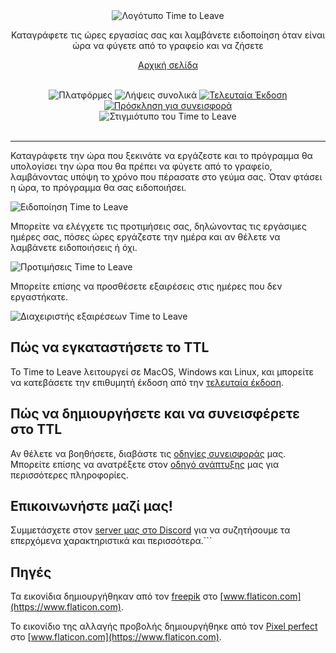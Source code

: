 <div align="center">
  <img src="assets/timetoleave.png" alt="Λογότυπο Time to Leave">

  <p>Καταγράφετε τις ώρες εργασίας σας και λαμβάνετε ειδοποίηση όταν είναι ώρα να φύγετε από το γραφείο και να ζήσετε</p>

[Αρχική σελίδα](https://timetoleave.app/)

<br/>
<img src="https://img.shields.io/badge/platforms-Windows%20%7C%20MacOS%20%7C%20Linux-green" alt="Πλατφόρμες">
<img src="https://img.shields.io/github/downloads/thamara/time-to-leave/total" alt="Λήψεις συνολικά">
<a href="https://github.com/thamara/time-to-leave/releases/latest"><img src="https://img.shields.io/github/v/release/thamara/time-to-leave" alt="Τελευταία Έκδοση"></a>
<a href="http://makeapullrequest.com/"><img src="https://img.shields.io/badge/PRs-welcome-purple" alt="Πρόσκληση για συνεισφορά"></a>

   <br/>

  <img src="./docs/images/screenshot.jpg" alt="Στιγμιότυπο του Time to Leave">

  <br/>

  <br/>
</div>

---

Καταγράφετε την ώρα που ξεκινάτε να εργάζεστε και το πρόγραμμα θα υπολογίσει την ώρα που θα πρέπει να φύγετε από το γραφείο, λαμβάνοντας υπόψη το χρόνο που πέρασατε στο γεύμα σας. Όταν φτάσει η ώρα, το πρόγραμμα θα σας ειδοποιήσει.

<img src="./docs/images/notification.jpg" alt="Ειδοποίηση Time to Leave">

Μπορείτε να ελέγχετε τις προτιμήσεις σας, δηλώνοντας τις εργάσιμες ημέρες σας, πόσες ώρες εργάζεστε την ημέρα και αν θέλετε να λαμβάνετε ειδοποιήσεις ή όχι.

<img src="./docs/images/preferences.jpg" alt="Προτιμήσεις Time to Leave">

Μπορείτε επίσης να προσθέσετε εξαιρέσεις στις ημέρες που δεν εργαστήκατε.

<img src="./docs/images/waiver_manager.jpg" alt="Διαχειριστής εξαιρέσεων Time to Leave">

## Πώς να εγκαταστήσετε το TTL

Το Time to Leave λειτουργεί σε MacOS, Windows και Linux, και μπορείτε να κατεβάσετε την επιθυμητή έκδοση από την [τελευταία έκδοση](https://github.com/thamara/time-to-leave/releases/latest).

## Πώς να δημιουργήσετε και να συνεισφέρετε στο TTL

Αν θέλετε να βοηθήσετε, διαβάστε τις [οδηγίες συνεισφοράς](CONTRIBUTING.md) μας.
Μπορείτε επίσης να ανατρέξετε στον [οδηγό ανάπτυξης](DEVELOPMENT.md) μας για περισσότερες πληροφορίες.

## Επικοινωνήστε μαζί μας!

Συμμετάσχετε στον [server μας στο Discord](https://discord.gg/P3KkEF5) για να συζητήσουμε τα επερχόμενα χαρακτηριστικά και περισσότερα.```

## Πηγές

Τα εικονίδια δημιουργήθηκαν από τον [freepik](https://www.flaticon.com/authors/freepik) στο [www.flaticon.com](https://www.flaticon.com).

Το εικονίδιο της αλλαγής προβολής δημιουργήθηκε από τον [Pixel perfect](https://www.flaticon.com/authors/pixel-perfect) στο [www.flaticon.com](https://www.flaticon.com).
